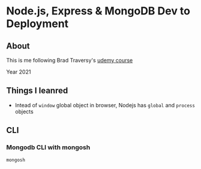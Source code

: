 # Node.js, Express & MongoDB Dev to Deployment

## About

This is me following Brad Traversy's [udemy course](https://www.udemy.com/course/draft/1358300/)

Year 2021

## Things I leanred

- Intead of ``window`` global object in browser, Nodejs has ``global`` and ``process`` objects

## CLI

### Mongodb CLI with mongosh

```zsh
mongosh
```
